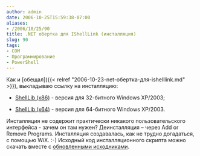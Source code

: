```yaml
---
author: admin
date: 2006-10-25T15:59:38-07:00
aliases:
- /2006/10/25/90
title: .NET обертка для IShellLink (инсталляция)
slug: 90
tags:
- COM
- Программирование
- PowerShell
---
```


Как и [обещал]({{< relref "2006-10-23-net-обертка-для-ishelllink.md" >}}), выкладываю ссылку на инсталляцию:

  * [ShellLib (x86)](/2006/10/ShellLib_x86.msi) - версия для 32-битного Windows XP/2003;

  * [ShellLib (x64)](/2006/10/ShellLib_x64.msi) - версия для 64-битного Windows XP/2003. 

Инсталляция не содержит практически никакого пользовательского интерфейса - зачем он там нужен? Деинсталляция – через Add or Remove Programs. Инсталляция создавалась, как не трудно догадаться, с помощью WiX. :-) Исходный код инсталляционного скрипта можно скачать вместе с [обновленными исходниками](/2006/10/ShellLib_src.zip).
